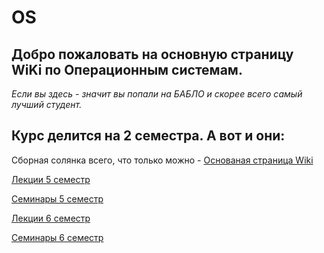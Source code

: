 # OS
## Добро пожаловать на основную страницу WiKi по Операционным системам. 

*Если вы здесь - значит вы попали на БАБЛО и скорее всего самый лучший студент.*

## Курс делится на 2 семестра. А вот и они:

Сборная солянка всего, что только можно - [Основаная страница Wiki][home_page]

[Лекции 5 семестр][5_lec_fast]

[Семинары 5 семестр][5_sem_fast]

[Лекции 6 семестр][6_lec_fast]

[Семинары 6 семестр][6_sem_fast]

 [dill]: <https://github.com/joemccann/dillinger>
 [5_lec_fast]: <https://github.com/chrislvt/OS/wiki/%D0%9B%D0%B5%D0%BA%D1%86%D0%B8%D0%B8.-%D0%9A%D1%80%D0%B0%D1%82%D0%BA%D0%BE%D0%B5-%D1%81%D0%BE%D0%B4%D0%B5%D1%80%D0%B6%D0%B0%D0%BD%D0%B8%D0%B5>
 [6_lec_fast]: <https://github.com/chrislvt/OS/wiki/%D0%94%D1%80%D1%83%D0%B3%D0%B8%D0%B5-%D0%BB%D0%B5%D0%BA%D1%86%D0%B8%D0%B8.-%D0%9A%D1%80%D0%B0%D1%82%D0%BA%D0%BE%D0%B5-%D1%81%D0%BE%D0%B4%D0%B5%D1%80%D0%B6%D0%B0%D0%BD%D0%B8%D0%B5.>
 [home_page]:<https://github.com/chrislvt/OS/wiki>

 [5_sem_fast]:<http://google.com>
 [6_sem_fast]:<http://google.com>

